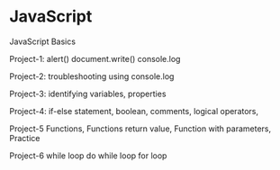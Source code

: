 # JavaScript
JavaScript Basics 

Project-1:
alert() 
document.write() 
console.log

Project-2:
troubleshooting using console.log

Project-3:
identifying variables,
properties

Project-4:
if-else statement,
boolean,
comments,
logical operators,

Project-5 
Functions,
Functions return value,
Function with parameters,
Practice

Project-6
while loop
do while loop
for loop